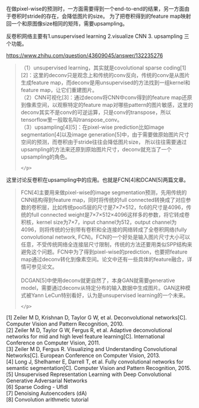在做pixel-wise的预测时，一方面需要得到一个end-to-end的结果，另一方面由于卷积时stride的存在，会降低图片的size。
为了把卷积得到的feature map映射回一个和原图像size相同的矩阵，需要upsampling。<br> 

反卷积网络主要有1.unsupervised learning 2.visualize CNN 3. upsampling 三个功能。<br> 

https://www.zhihu.com/question/43609045/answer/132235276<br> 

<blockquote>
    <p>
（1）unsupervised learning，其实就是covolutional sparse coding[1][2]：这里的deconv只是观念上和传统的conv反向，传统的conv是从图片生成feature map，而deconv是用unsupervised的方法找到一组kernel和feature map，让它们重建图片。  <br> 
（2）CNN可视化[3]：通过deconv将CNN中conv得到的feature map还原到像素空间，以观察特定的feature map对哪些pattern的图片敏感，这里的deconv其实不是conv的可逆运算，只是conv的transpose，所以tensorflow里一般取名叫transpose_conv。  <br> 
（3）upsampling[4][5]：在pixel-wise prediction比如image segmentation[4]以及image generation[5]中，由于需要做原始图片尺寸空间的预测，而卷积由于stride往往会降低图片size， 所以往往需要通过upsampling的方法来还原到原始图片尺寸，deconv就充当了一个upsampling的角色。   <br> 


    </p>
</blockquote>

这里讨论反卷积在upsampling中的应用。也就是FCN[4]和DCAN[5]两篇文章。

<blockquote>
    <p>

FCN[4]主要用来做pixel-wise的image segmentation预测，先用传统的CNN结构得到feature map，同时将传统的full connected转换成了对应参数的卷积层，比如传统pool5层的尺寸是7×7×512，fc6的尺寸是4096，传统的full connected weight是7×7×512×4096这样多的参数，将它转成卷积核，kernel size为7×7，input channel为512，output channel为4096，则将传统的分别带有卷积和全连接的网络转成了全卷积网络(fully convolutional network, FCN)。FCN的一个好处是输入图片尺寸大小可以任意，不受传统网络全连接层尺寸限制，传统的方法还要用类似SPP结构来避免这个问题。FCN中为了得到pixel-wise的prediction，也要把feature map通过deconv转化到像素空间。论文中还有一些具体的feature融合，详情可参见论文。   <br> 
<br>
DCGAN[5]中使用deconv就更自然了，本身GAN就需要generative model，需要通过deconv从特定分布的输入数据中生成图片。GAN这种模式被Yann LeCun特别看好，认为是unsupervised learning的一个未来。   <br>  

    </p>
</blockquote>

[1] Zeiler M D, Krishnan D, Taylor G W, et al. Deconvolutional networks[C]. Computer Vision and Pattern Recognition, 2010. <br> 
[2] Zeiler M D, Taylor G W, Fergus R, et al. Adaptive deconvolutional networks for mid and high level feature learning[C]. International Conference on Computer Vision, 2011. <br> 
[3] Zeiler M D, Fergus R. Visualizing and Understanding Convolutional Networks[C]. European Conference on Computer Vision, 2013.   <br> 
[4] Long J, Shelhamer E, Darrell T, et al. Fully convolutional networks for semantic segmentation[C]. Computer Vision and Pattern Recognition, 2015.   <br> 
[5] Unsupervised Representation Learning with Deep Convolutional Generative Adversarial Networks   <br> 
[6] Sparse Coding - Ufldl   <br> 
[7] Denoising Autoencoders (dA)   <br> 
[8] Convolution arithmetic tutorial 

